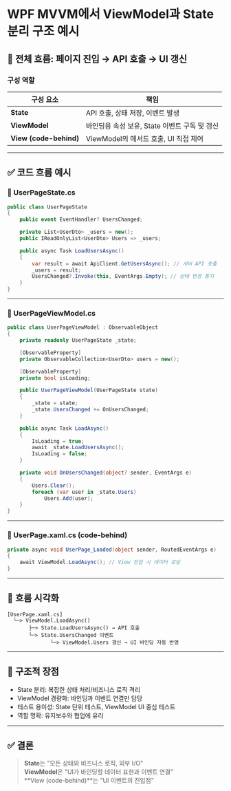 
# WPF MVVM에서 ViewModel과 State 분리 구조 예시

## 🧭 전체 흐름: 페이지 진입 → API 호출 → UI 갱신

### 구성 역할

| 구성 요소 | 책임 |
|-----------|------|
| **State** | API 호출, 상태 저장, 이벤트 발생 |
| **ViewModel** | 바인딩용 속성 보유, State 이벤트 구독 및 갱신 |
| **View (code-behind)** | ViewModel의 메서드 호출, UI 직접 제어 |

---

## ✅ 코드 흐름 예시

### 📄 UserPageState.cs

````csharp
public class UserPageState
{
    public event EventHandler? UsersChanged;

    private List<UserDto> _users = new();
    public IReadOnlyList<UserDto> Users => _users;

    public async Task LoadUsersAsync()
    {
        var result = await ApiClient.GetUsersAsync(); // 서버 API 호출
        _users = result;
        UsersChanged?.Invoke(this, EventArgs.Empty); // 상태 변경 통지
    }
}
````

---

### 📄 UserPageViewModel.cs

````csharp
public class UserPageViewModel : ObservableObject
{
    private readonly UserPageState _state;

    [ObservableProperty]
    private ObservableCollection<UserDto> users = new();

    [ObservableProperty]
    private bool isLoading;

    public UserPageViewModel(UserPageState state)
    {
        _state = state;
        _state.UsersChanged += OnUsersChanged;
    }

    public async Task LoadAsync()
    {
        IsLoading = true;
        await _state.LoadUsersAsync();
        IsLoading = false;
    }

    private void OnUsersChanged(object? sender, EventArgs e)
    {
        Users.Clear();
        foreach (var user in _state.Users)
            Users.Add(user);
    }
}
````

---

### 📄 UserPage.xaml.cs (code-behind)

````csharp
private async void UserPage_Loaded(object sender, RoutedEventArgs e)
{
    await ViewModel.LoadAsync(); // View 진입 시 데이터 로딩
}
````

---

## 📌 흐름 시각화

```
[UserPage.xaml.cs]
  └─> ViewModel.LoadAsync()
       ├─> State.LoadUsersAsync() → API 호출
       └─> State.UsersChanged 이벤트
              └─> ViewModel.Users 갱신 → UI 바인딩 자동 반영
```

---

## 🧠 구조적 장점

- State 분리: 복잡한 상태 처리/비즈니스 로직 격리
- ViewModel 경량화: 바인딩과 이벤트 연결만 담당
- 테스트 용이성: State 단위 테스트, ViewModel UI 중심 테스트
- 역할 명확: 유지보수와 협업에 유리

---

## ✅ 결론

> **State**는 "모든 상태와 비즈니스 로직, 외부 I/O"  
> **ViewModel**은 "UI가 바인딩할 데이터 표현과 이벤트 연결"  
> **View (code-behind)**는 "UI 이벤트의 진입점"
